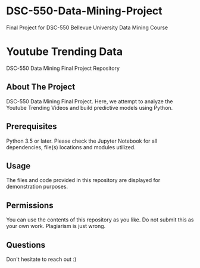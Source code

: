 # DSC-550-Data-Mining-Project
Final Project for DSC-550 Bellevue University Data Mining Course

# Youtube Trending Data
DSC-550 Data Mining Final Project Repository

## About The Project
DSC-550 Data Mining Final Project. Here, we attempt to analyze the Youtube Trending Videos and build predictive models using Python. 

## Prerequisites
Python 3.5 or later. Please check the Jupyter Notebook for all dependencies, file(s) locations and modules utilized.

## Usage
The files and code provided in this repository are displayed for demonstration purposes.

## Permissions
You can use the contents of this repository as you like. Do not submit this as your own work. Plagiarism is just wrong.

## Questions
Don't hesitate to reach out :)
